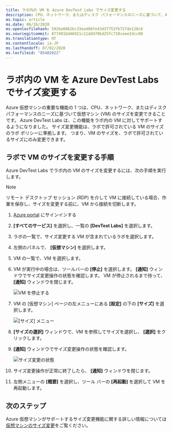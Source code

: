 ```yaml
---
title: ラボ内の VM を Azure DevTest Labs でサイズ変更する
description: CPU、ネットワーク、またはディスク パフォーマンスのニーズに基づいて、Azure DevTest Labs の仮想マシン (VM) のサイズを変更する方法について説明します。
ms.topic: article
ms.date: 06/26/2020
ms.openlocfilehash: 592be0862bc33ead86fe43d37753fb72fde120c6
ms.sourcegitcommit: 877491bd46921c11dd478bd25fc718ceee2dcc08
ms.translationtype: HT
ms.contentlocale: ja-JP
ms.lasthandoff: 07/02/2020
ms.locfileid: "85482022"
---
```

# <a name="resize-a-vm-in-a-lab-in-azure-devtest-labs"></a>ラボ内の VM を Azure DevTest Labs でサイズ変更する
Azure 仮想マシンの重要な機能の 1 つは、CPU、ネットワーク、またはディスク パフォーマンスのニーズに基づいて仮想マシン (VM) のサイズを変更できることです。 Azure DevTest Labs は、この機能をラボ内の VM に対してサポートするようになりました。 サイズ変更機能は、ラボで許可されている VM のサイズのラボ ポリシーに準拠します。 つまり、VM のサイズを、ラボで許可されているサイズにのみ変更できます。 


## <a name="steps-to-resize-a-vm-in-a-lab"></a>ラボで VM のサイズを変更する手順 
Azure DevTest Labs でラボ内の VM のサイズを変更するには、次の手順を実行します。 

> [!NOTE]
> リモート デスクトップ セッション (RDP) を介して VM に接続している場合、作業を保存し、サイズを変更する前に、VM から接続を切断します。

1. [Azure portal](https://portal.azure.com) にサインインする
2. **[すべてのサービス]** を選択し、一覧の **[DevTest Labs]** を選択します。
3. ラボの一覧で、サイズ変更する VM が含まれているラボを選択します。  
4. 左側のパネルで、 **[仮想マシン]** を選択します。 
5. VM の一覧で、VM を選択します。
6. VM が実行中の場合は、ツールバーの **[停止]** を選択します。 **[通知]** ウィンドウでサイズ変更操作の状態を確認します。 VM が停止されるまで待って、 **[通知]** ウィンドウを閉じます。 

    ![VM を停止する](media/devtest-lab-resize-vm/stop-vm.png)
1. VM の [仮想マシン] ページの左メニューにある **[設定]** の下の **[サイズ]** を選択します。

    ![[サイズ] メニュー](media/devtest-lab-resize-vm/size-menu.png)
1. **[サイズの選択]** ウィンドウで、VM を参照してサイズを選択し、 **[選択]** をクリックします。     
1. **[通知]** ウィンドウでサイズ変更操作の状態を確認します。

    ![サイズ変更の状態](media/devtest-lab-resize-vm/resize-status.png)
10. サイズ変更操作が正常に終了したら、 **[通知]** ウィンドウを閉じます。 
11. 左側メニューの **[概要]** を選択し、ツール バーの **[再起動]** を選択して VM を再起動します。 

## <a name="next-steps"></a>次のステップ
Azure 仮想マシンがサポートするサイズ変更機能に関する詳しい情報については[仮想マシンのサイズ変更](https://azure.microsoft.com/blog/resize-virtual-machines/)をご覧ください。


